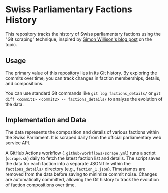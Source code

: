 # Swiss Parliamentary Factions History

This repository tracks the history of Swiss parliamentary factions using the "Git scraping" technique, inspired by [Simon Willison's blog post](https://simonwillison.net/2020/Oct/9/git-scraping/) on the topic.

## Usage

The primary value of this repository lies in its Git history. By exploring the commits over time, you can track changes in faction memberships, details, and compositions.

You can use standard Git commands like `git log factions_details/` or `git diff <commit1> <commit2> -- factions_details/` to analyze the evolution of the data.

## Implementation and Data

The data represents the composition and details of various factions within the Swiss Parliament. It is scraped daily from the official parliamentary web service API.

A GitHub Actions workflow (`.github/workflows/scrape.yml`) runs a script (`scrape.sh`) daily to fetch the latest faction list and details. The script saves the data for each faction into a separate JSON file within the `factions_details/` directory (e.g., `faction_1.json`). Timestamps are removed from the data before saving to minimize commit noise. Changes are automatically committed, allowing the Git history to track the evolution of faction compositions over time.

